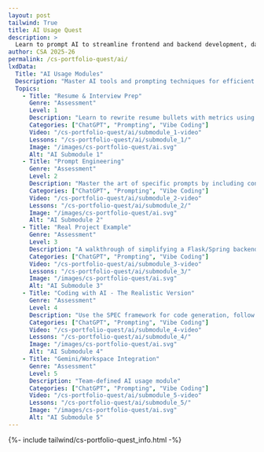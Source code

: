 ```yaml
---
layout: post 
tailwind: True
title: AI Usage Quest
description: >
  Learn to prompt AI to streamline frontend and backend development, data visualization, and resume building
author: CSA 2025-26
permalink: /cs-portfolio-quest/ai/
lxdData:
  Title: "AI Usage Modules"
  Description: "Master AI tools and prompting techniques for efficient development!"
  Topics:
    - Title: "Resume & Interview Prep"
      Genre: "Assessment"
      Level: 1
      Description: "Learn to rewrite resume bullets with metrics using STAR format and prepare for the three most common interview questions by recording and analyzing your responses."
      Categories: ["ChatGPT", "Prompting", "Vibe Coding"]
      Video: "/cs-portfolio-quest/ai/submodule_1-video"
      Lessons: "/cs-portfolio-quest/ai/submodule_1/"
      Image: "/images/cs-portfolio-quest/ai.svg"
      Alt: "AI Submodule 1"
    - Title: "Prompt Engineering"
      Genre: "Assessment"
      Level: 2
      Description: "Master the art of specific prompts by including context, the problem, what you've tried, and desired outcomes. Practice iterative refinement to get better AI responses."
      Categories: ["ChatGPT", "Prompting", "Vibe Coding"]
      Video: "/cs-portfolio-quest/ai/submodule_2-video"
      Lessons: "/cs-portfolio-quest/ai/submodule_2/"
      Image: "/images/cs-portfolio-quest/ai.svg"
      Alt: "AI Submodule 2"
    - Title: "Real Project Example"
      Genre: "Assessment"
      Level: 3
      Description: "A walkthrough of simplifying a Flask/Spring backend into Flask-only using AI assistance, broken into phases: understanding the system, planning migration, implementing changes, and debugging."
      Categories: ["ChatGPT", "Prompting", "Vibe Coding"]
      Video: "/cs-portfolio-quest/ai/submodule_3-video"
      Lessons: "/cs-portfolio-quest/ai/submodule_3/"
      Image: "/images/cs-portfolio-quest/ai.svg"
      Alt: "AI Submodule 3"
    - Title: "Coding with AI - The Realistic Version"
      Genre: "Assessment"
      Level: 4
      Description: "Use the SPEC framework for code generation, follow a debugging template, and always run security checks. The key principle: understand and verify before using any AI-generated code."
      Categories: ["ChatGPT", "Prompting", "Vibe Coding"]
      Video: "/cs-portfolio-quest/ai/submodule_4-video"
      Lessons: "/cs-portfolio-quest/ai/submodule_4/"
      Image: "/images/cs-portfolio-quest/ai.svg"
      Alt: "AI Submodule 4"
    - Title: "Gemini/Workspace Integration"
      Genre: "Assessment"
      Level: 5
      Description: "Team-defined AI usage module"
      Categories: ["ChatGPT", "Prompting", "Vibe Coding"]
      Video: "/cs-portfolio-quest/ai/submodule_5-video"
      Lessons: "/cs-portfolio-quest/ai/submodule_5/"
      Image: "/images/cs-portfolio-quest/ai.svg"
      Alt: "AI Submodule 5"
---
```

{%- include tailwind/cs-portfolio-quest_info.html -%}